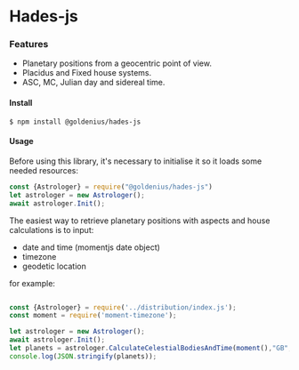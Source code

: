 
# Hades-js

### Features

- Planetary positions from a geocentric point of view.
- Placidus and Fixed house systems.
- ASC, MC, Julian day and sidereal time.

#### Install

`$ npm install @goldenius/hades-js`

#### Usage
Before using this library, it's necessary to initialise it so it loads some needed resources:
```javascript
const {Astrologer} = require("@goldenius/hades-js")
let astrologer = new Astrologer();
await astrologer.Init();
```

The easiest way to retrieve planetary positions with aspects and house calculations is to input:
- date and time (momentjs date object)
- timezone
- geodetic location

for example:
```javascript

const {Astrologer} = require('../distribution/index.js');
const moment = require('moment-timezone');

let astrologer = new Astrologer();
await astrologer.Init();
let planets = astrologer.CalculateCelestialBodiesAndTime(moment(),"GB",{latitude:33,longitude:55});
console.log(JSON.stringify(planets));


```